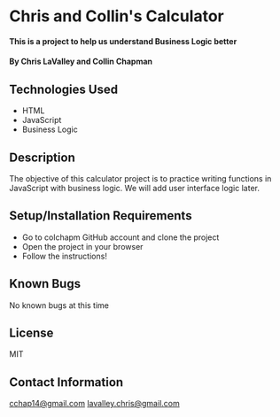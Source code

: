 # Chris and Collin's Calculator

#### This is a project to help us understand Business Logic better

#### By Chris LaValley and Collin Chapman

## Technologies Used

* HTML
* JavaScript
* Business Logic

## Description

The objective of this calculator project is to practice writing functions in JavaScript with business logic. We will add user interface logic later.

## Setup/Installation Requirements

* Go to colchapm GitHub account and clone the project
* Open the project in your browser
* Follow the instructions!


## Known Bugs

No known bugs at this time

## License

MIT

## Contact Information

cchap14@gmail.com
lavalley.chris@gmail.com